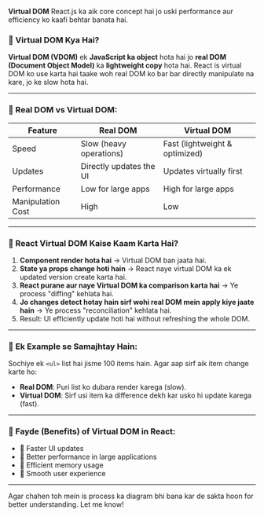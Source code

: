 **Virtual DOM** React.js ka aik core concept hai jo uski performance aur efficiency ko kaafi behtar banata hai.

### 🔹 Virtual DOM Kya Hai?

**Virtual DOM (VDOM)** ek **JavaScript ka object** hota hai jo **real DOM (Document Object Model)** ka **lightweight copy** hota hai. React is virtual DOM ko use karta hai taake woh real DOM ko bar bar directly manipulate na kare, jo ke slow hota hai.

---

### 🔸 Real DOM vs Virtual DOM:

| Feature           | Real DOM                | Virtual DOM                    |
| ----------------- | ----------------------- | ------------------------------ |
| Speed             | Slow (heavy operations) | Fast (lightweight & optimized) |
| Updates           | Directly updates the UI | Updates virtually first        |
| Performance       | Low for large apps      | High for large apps            |
| Manipulation Cost | High                    | Low                            |

---

### 🔹 React Virtual DOM Kaise Kaam Karta Hai?

1. **Component render hota hai** → Virtual DOM ban jaata hai.
2. **State ya props change hoti hain** → React naye virtual DOM ka ek updated version create karta hai.
3. **React purane aur naye Virtual DOM ka comparison karta hai** → Ye process "diffing" kehlata hai.
4. **Jo changes detect hotay hain sirf wohi real DOM mein apply kiye jaate hain** → Ye process "reconciliation" kehlata hai.
5. Result: UI efficiently update hoti hai without refreshing the whole DOM.

---

### 🔸 Ek Example se Samajhtay Hain:

Sochiye ek `<ul>` list hai jisme 100 items hain. Agar aap sirf aik item change karte ho:

* **Real DOM**: Puri list ko dubara render karega (slow).
* **Virtual DOM**: Sirf usi item ka difference dekh kar usko hi update karega (fast).

---

### 🔹 Fayde (Benefits) of Virtual DOM in React:

* 🔹 Faster UI updates
* 🔹 Better performance in large applications
* 🔹 Efficient memory usage
* 🔹 Smooth user experience

---

Agar chahen toh mein is process ka diagram bhi bana kar de sakta hoon for better understanding. Let me know!
